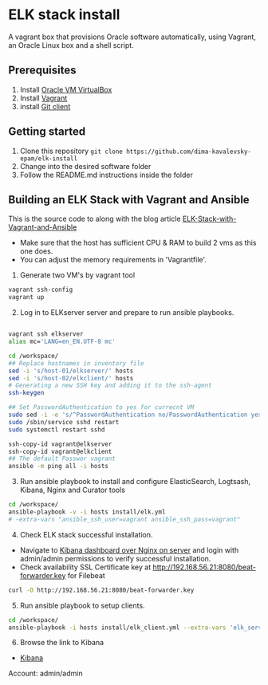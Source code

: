 ELK stack install
=================

A vagrant box that provisions Oracle software automatically, using Vagrant, an Oracle Linux box and a shell script.

## Prerequisites
1. Install [Oracle VM VirtualBox](https://www.virtualbox.org/wiki/Downloads)
2. Install [Vagrant](https://vagrantup.com/)
3. install [Git client](https://git-scm.com/download/gui/windows)

## Getting started
1. Clone this repository `git clone https://github.com/dima-kavalevsky-epam/elk-install`
2. Change into the desired software folder
3. Follow the README.md instructions inside the folder

## Building an ELK Stack with Vagrant and Ansible

This is the source code to along with the blog article [ELK-Stack-with-Vagrant-and-Ansible](http://xplordat.com/2017/12/12/elk-stack-with-vagrant-and-ansible/)

* Make sure that the host has sufficient CPU & RAM to build 2 vms as this one does.
* You can adjust the memory requirements in 'Vagrantfile'.

1. Generate two VM's by vagrant tool 
```sh
vagrant ssh-config
vagrant up 
```

2. Log in to ELKserver server and prepare to run ansible playbooks.

```sh

vagrant ssh elkserver
alias mc='LANG=en_EN.UTF-8 mc'

cd /workspace/
## Replace hostnames in inventory file
sed -i 's/host-01/elkserver/' hosts
sed -i 's/host-02/elkclient/' hosts
# Generating a new SSH key and adding it to the ssh-agent
ssh-keygen 

## Set PasswordAuthentication to yes for currecnt VM
sudo sed -i -e 's/^PasswordAuthentication no/PasswordAuthentication yes/' -e 's/^#PasswordAuthentication yes/PasswordAuthentication yes/' /etc/ssh/sshd_config
sudo /sbin/service sshd restart
sudo systemctl restart sshd

ssh-copy-id vagrant@elkserver
ssh-copy-id vagrant@elkclient
## The default Passwor vagrant
ansible -m ping all -i hosts
```

3. Run ansible playbook to install and configure ElasticSearch, Logtsash, Kibana, Nginx and Curator tools

```sh
cd /workspace/
ansible-playbook -v -i hosts install/elk.yml 
# -extra-vars "ansible_ssh_user=vagrant ansible_ssh_pass=vagrant"
```

4. Check ELK stack successful installation.

- Navigate to [Kibana dashboard over Nginx on server](http://192.168.56.21:80) and login with admin/admin permissions to verify successful installation.
- Check availability  SSL Certificate key at http://192.168.56.21:8080/beat-forwarder.key for Filebeat

```sh
curl -O http://192.168.56.21:8080/beat-forwarder.key
```


5. Run ansible playbook to setup clients.

```sh
cd /workspace/
ansible-playbook -i hosts install/elk_client.yml --extra-vars 'elk_server=192.168.56.21'
```

6. Browse the link to Kibana

- [Kibana](http://192.168.56.21:80)

Account: admin/admin
